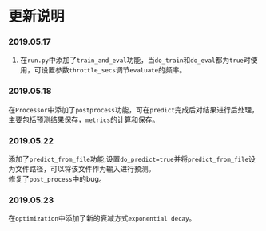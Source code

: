 # 更新说明

### 2019.05.17
1. 在`run.py`中添加了`train_and_eval`功能，当`do_train`和`do_eval`都为`true`时使用，可设置参数`throttle_secs`调节`evaluate`的频率。

### 2019.05.18
在`Processor`中添加了`postprocess`功能，可在`predict`完成后对结果进行后处理，主要包括预测结果保存，`metrics`的计算和保存。

### 2019.05.22
添加了`predict_from_file`功能,设置`do_predict=true`并将`predict_from_file`设为文件路径，可以将该文件作为输入进行预测。  
修复了`post_process`中的bug。

### 2019.05.23
在`optimization`中添加了新的衰减方式`exponential decay`。